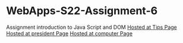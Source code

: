 # WebApps-S22-Assignment-6
Assignment introduction to Java Script and DOM
[Hosted at Tips Page](https://44-563-web-apps-s22.github.io/webapps-s22-assignment-6-bindisanjay/tips.html)
[Hosted at president Page](https://44-563-web-apps-s22.github.io/webapps-s22-assignment-6-bindisanjay/president.html)
[Hosted at computer Page](https://44-563-web-apps-s22.github.io/webapps-s22-assignment-6-bindisanjay/computer.html)
